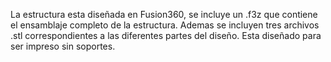 La estructura esta diseñada en Fusion360, se incluye un .f3z que contiene el ensamblaje completo de la estructura. Ademas se incluyen tres archivos .stl correspondientes a las diferentes partes del diseño.
Esta diseñado para ser impreso sin soportes.
